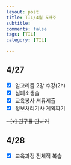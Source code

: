 ```yaml
---
layout: post
title: TIL/4월 5째주 
subtitle: 
comments: false
tags: [TIL]
category: [TIL]

---
```

## 4/27

 - [x] 알고리즘 2강 수강(2h)
 - [x] 심폐소생술
 - [x] 교육봉사 서류제출
 - [x] 정보처리기사 계획짜기
  
 ~~- [x] 친구들 만나기~~
 
## 4/28

- [x] 교육과정 전체적 복습
